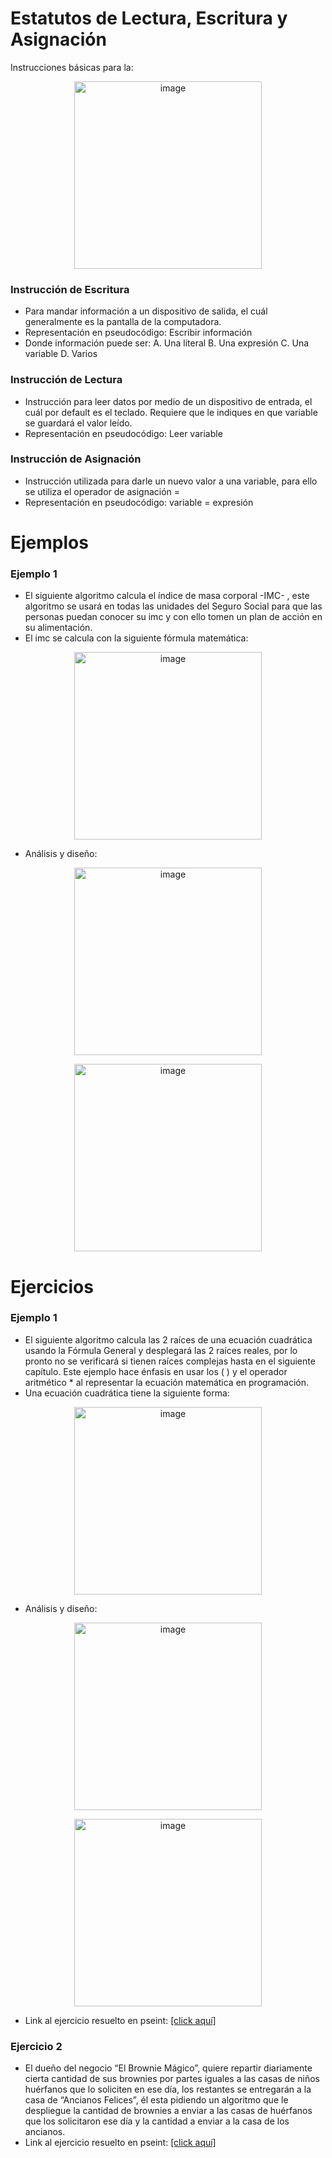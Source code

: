 # Estatutos de Lectura, Escritura y Asignación
Instrucciones básicas para la:
<p align="center">
<img width="300" alt="image" src="https://user-images.githubusercontent.com/89166148/176097599-d83f60eb-0e23-4a00-8543-a02481a404b7.png">
</p>

### Instrucción de Escritura
- Para mandar información a un dispositivo de salida, el cuál generalmente es la pantalla de la computadora.
- Representación en pseudocódigo:
  Escribir información
- Donde información puede ser:
A. Una literal
B. Una expresión
C. Una variable
D. Varios

### Instrucción de Lectura
- Instrucción para leer datos por medio de un dispositivo de entrada, el cuál por default es el teclado. Requiere que le indiques en que variable se guardará el valor leído.
- Representación en pseudocódigo:
  Leer variable
  
### Instrucción de Asignación
- Instrucción utilizada para darle un nuevo valor a una variable, para ello se utiliza el operador de asignación =
- Representación en pseudocódigo:
  variable = expresión
  
# Ejemplos
### Ejemplo 1
- El siguiente algoritmo calcula el índice de masa corporal -IMC- , este algoritmo se usará en todas las unidades del Seguro Social para que las personas puedan conocer su imc y con ello tomen un plan de acción en su alimentación.
- El imc se calcula con la siguiente fórmula matemática:
<p align="center">
<img width="300" alt="image" src="https://user-images.githubusercontent.com/89166148/176099416-fd95ed67-7b8f-40c3-a2db-fb935934cd35.png">
</p>

- Análisis y diseño:
<p align="center">
<img width="300" alt="image" src="https://user-images.githubusercontent.com/89166148/176251666-36355f46-1ee0-4609-9b1d-b342681a9587.png">
</p>

<p align="center">
<img width="300" alt="image" src="https://user-images.githubusercontent.com/89166148/176251982-6005d801-66a9-462a-86ac-82b165087673.png">
</p>

# Ejercicios
### Ejemplo 1
- El siguiente algoritmo calcula las 2 raíces de una ecuación cuadrática usando la Fórmula General y desplegará las 2 raíces reales, por lo pronto no se verificará si tienen raíces complejas hasta en el siguiente capítulo. Este ejemplo hace énfasis en usar los ( ) y el operador aritmético * al representar la ecuación matemática en programación.
- Una ecuación cuadrática tiene la siguiente forma:
<p align="center">
<img width="300" alt="image" src="https://user-images.githubusercontent.com/89166148/176253428-eaa33875-cb8d-47af-9018-cf21b67cb80f.png">
</p>

- Análisis y diseño:
<p align="center">
<img width="300" alt="image" src="https://user-images.githubusercontent.com/89166148/176252585-846662a4-b060-4bd7-bf0b-62515cacd317.png">
</p>

<p align="center">
<img width="300" alt="image" src="https://user-images.githubusercontent.com/89166148/176252818-9798b960-7caf-4313-af11-ee73febe1e4c.png">
</p>

- Link al ejercicio resuelto en pseint: [[click aquí]](https://github.com/HannyCarballo/Taller_de_pensamiento_algoritmico/blob/master/Clases/Clase%202/Informaci%C3%B3n/raices.psc)

### Ejercicio 2
- El dueño del negocio “El Brownie Mágico”, quiere repartir diariamente cierta cantidad de sus brownies por partes iguales a las casas de niños huérfanos que lo soliciten en ese día, los restantes se entregarán a la casa de “Ancianos Felices”, él esta pidiendo un algoritmo que le despliegue la cantidad de brownies a enviar a las casas de huérfanos que los solicitaron ese día y la cantidad a enviar a la casa de los ancianos.
- Link al ejercicio resuelto en pseint: [[click aquí]](https://github.com/HannyCarballo/Taller_de_pensamiento_algoritmico/blob/master/Clases/Clase%202/Informaci%C3%B3n/brownie.psc)
